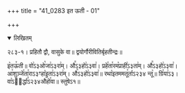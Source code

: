 +++
title = "41_0283 इत ऊती - 01"

+++
<details open><summary>लिखितम्</summary>

२८३-१। प्रहितौ द्वौ, वासुके वा॥ द्वयोर्गौरीवितिर्बृहतीन्द्रः॥

इ꣥तऊ꣯ती॥ वो꣢ऽ३ओ꣡जा꣢ऽ३रा꣢म्। औ꣭ऽ३हो꣢ऽ३वा꣢। प्रहे꣯ता꣯रम꣡प्राही꣢ऽ३ता꣢म्। औ꣭ऽ३हो꣢ऽ३वा꣢। आ꣯शुञ्जे꣯ता꣯राऽ३ꣳहा꣡इता꣢ऽ३रा꣢म्। औ꣭ऽ३हो꣢ऽ३वा꣢॥ रथा꣡इतममतू꣯र्ताऽ२३४ न्तू꣥॥ ग्रि꣣या꣢ऽ३। वा꣡ऽ२᳐र्द्धा꣣ऽ२३४औ꣥꣯हो꣯वा॥ स्तु꣢षेऽ१॥
</details>